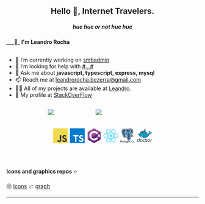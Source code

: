 
<h2 align="center">Hello 🖖, Internet Travelers.</h2>
<h5 align="center">hue hue or not hue hue</h5>
<h4>___👋_ I'm Leandro Rocha</h3>

##

- :telescope: I’m currently working on [smbadmin](https://github.com/BLRocha/smbadmin)
- :thinking: I’m looking for help with [#...#](https://github.com/#)
- :speech_balloon: Ask me about **javascript, typescript, express, mysql**
- :mailbox: Reach me at leandrorocha.bezerra@gmail.com
- :man_technologist: All of my projects are available at [Leandro](https://github.com/BLRocha/).
- :syringe: My profile at [StackOverFlow](https://stackoverflow.com/users/9887052/leandro-rocha)

##
<div align="center">
<img width="420" src="https://github-readme-stats.vercel.app/api?username=BLRocha&show_icons=true&theme=blueberry&count_private=true">
<img width="270" align="right" src="https://github-readme-stats.vercel.app/api/top-langs/?username=BLRocha&theme=blueberry"><br>

<p align="center">
    <br>
    <img src="https://github.com/devicons/devicon/blob/master/icons/javascript/javascript-original.svg" alt="javascript" width="40" height="40"/>
    <img src="https://github.com/devicons/devicon/blob/master/icons/typescript/typescript-original.svg" alt="javascript" width="40" height="40"/>
    <img src="https://github.com/devicons/devicon/blob/master/icons/csharp/csharp-original.svg" alt="csharp" width="40" height="40"/>
    <img src="https://github.com/devicons/devicon/blob/master/icons/react/react-original.svg" alt="reactjs" width="40" height="40"/>
    <img src="https://github.com/devicons/devicon/blob/master/icons/postgresql/postgresql-original-wordmark.svg" alt="postgresql" width="40" height="40"/>
    <img src="https://github.com/devicons/devicon/blob/master/icons/docker/docker-original-wordmark.svg" alt="docker" width="40" height="40"/>
</p>
</div>
</br>

##

**Icons and graphics repos** :star:

:accept: [Icons](https://github.com/devicons)
:chart_with_upwards_trend: [graph](https://github.com/anuraghazra/github-readme-stats)

----

